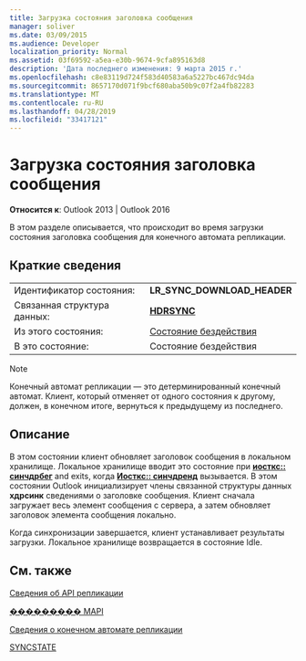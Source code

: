 ```yaml
---
title: Загрузка состояния заголовка сообщения
manager: soliver
ms.date: 03/09/2015
ms.audience: Developer
localization_priority: Normal
ms.assetid: 03f69592-a5ea-e30b-9674-9cfa895163d8
description: 'Дата последнего изменения: 9 марта 2015 г.'
ms.openlocfilehash: c8e83119d724f583d40583a6a5227bc467dc94da
ms.sourcegitcommit: 8657170d071f9bcf680aba50b9c07f2a4fb82283
ms.translationtype: MT
ms.contentlocale: ru-RU
ms.lasthandoff: 04/28/2019
ms.locfileid: "33417121"
---
```

# <a name="download-message-header-state"></a>Загрузка состояния заголовка сообщения

  
  
**Относится к**: Outlook 2013 | Outlook 2016 
  
 В этом разделе описывается, что происходит во время загрузки состояния заголовка сообщения для конечного автомата репликации. 
  
## <a name="quick-info"></a>Краткие сведения

|||
|:-----|:-----|
|Идентификатор состояния:  <br/> |**LR_SYNC_DOWNLOAD_HEADER** <br/> |
|Связанная структура данных:  <br/> |**[HDRSYNC](hdrsync.md)** <br/> |
|Из этого состояния:  <br/> |[Состояние бездействия](idle-state.md) <br/> |
|В это состояние:  <br/> |Состояние бездействия  <br/> |
   
> [!NOTE]
> Конечный автомат репликации — это детерминированный конечный автомат. Клиент, который отменяет от одного состояния к другому, должен, в конечном итоге, вернуться к предыдущему из последнего. 
  
## <a name="description"></a>Описание

В этом состоянии клиент обновляет заголовок сообщения в локальном хранилище. Локальное хранилище вводит это состояние при **[иосткс:: синчдрбег](iostx-synchdrbeg.md)** and exits, когда **[Иосткс:: синчдренд](iostx-synchdrend.md)** вызывается. В этом состоянии Outlook инициализирует члены связанной структуры данных **хдрсинк** сведениями о заголовке сообщения. Клиент сначала загружает весь элемент сообщения с сервера, а затем обновляет заголовок элемента сообщения локально. 
  
Когда синхронизации завершается, клиент устанавливает результаты загрузки. Локальное хранилище возвращается в состояние Idle.
  
## <a name="see-also"></a>См. также



[Сведения об API репликации](about-the-replication-api.md)
  
[��������� MAPI](mapi-constants.md)
  
[Сведения о конечном автомате репликации](about-the-replication-state-machine.md)
  
[SYNCSTATE](syncstate.md)

